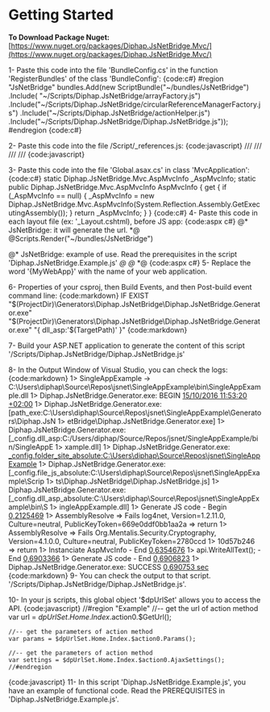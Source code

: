 # Getting Started

**To Download Package Nuget:** 
[https://www.nuget.org/packages/Diphap.JsNetBridge.Mvc/](https://www.nuget.org/packages/Diphap.JsNetBridge.Mvc/)

1- Paste this code into the file 'BundleConfig.cs' in the function 'RegisterBundles' of the class 'BundleConfig':
{code:c#}
#region "JsNetBridge" 
bundles.Add(new ScriptBundle("~/bundles/JsNetBridge")
      .Include( "~/Scripts/Diphap.JsNetBridge/arrayFactory.js")
      .Include("~/Scripts/Diphap.JsNetBridge/circularReferenceManagerFactory.js")
      .Include("~/Scripts/Diphap.JsNetBridge/actionHelper.js")
      .Include("~/Scripts/Diphap.JsNetBridge/Diphap.JsNetBridge.js"));
#endregion
{code:c#}

2- Paste this code into the file /Script/_references.js:
{code:javascript}
///<reference path="Diphap.JsNetBridge/arrayFactory.js" />
/// <reference path="Diphap.JsNetBridge/circularReferenceManagerFactory.js" />
/// <reference path="Diphap.JsNetBridge/actionHelper.js" />
/// <reference path="Diphap.JsNetBridge/Diphap.JsNetBridge.js" />
{code:javascript}

3- Paste this code into the file 'Global.asax.cs' in class 'MvcApplication':
{code:c#}
            static Diphap.JsNetBridge.Mvc.AspMvcInfo _AspMvcInfo;
            static public Diphap.JsNetBridge.Mvc.AspMvcInfo AspMvcInfo
            {
                get
                {
                    if (_AspMvcInfo == null)
                    {
                        _AspMvcInfo = new Diphap.JsNetBridge.Mvc.AspMvcInfo(System.Reflection.Assembly.GetExecutingAssembly());
                    }
                    return _AspMvcInfo;
                }
            }
{code:c#}
4- Paste this code in each layout file (ex: '_Layout.cshtml), before JS app:
{code:aspx c#}
@* JsNetBridge: it will generate the url. *@
@Scripts.Render("~/bundles/JsNetBridge")
<script>
@* retrieves the route templates (ex: "{controller}/{action}/{id}" or api/{controller}/{id} *@
$dp.$JsNet.$Helpers.$Api.$Routes.$selectedRoute.$RouteTemplate = '@(System.Web.Routing.RouteTable.Routes["DefaultApi"](_DefaultApi_)(_DefaultApi_) == null ? "" : (System.Web.Routing.RouteTable.Routes["DefaultApi"](_DefaultApi_)(_DefaultApi_) as System.Web.Routing.Route).Url)';
$dp.$JsNet.$Helpers.$Mvc.$Routes.$selectedRoute.$RouteTemplate = '@(System.Web.Routing.RouteTable.Routes["Default"](_Default_)(_Default_) == null ? "" : (System.Web.Routing.RouteTable.Routes["Default"](_Default_)(_Default_) as System.Web.Routing.Route).Url)';

@* generates the url of action method. *@
@(new MvcHtmlString({MyWebApp}.MvcApplication.AspMvcInfo.UrlInfo.ToJS_SetUrl(new Diphap.JsNetBridge.Mvc.Proxy.UrlManager(this.Url.Action, this.Url.RouteUrl),"DefaultApi")))
</script>
@* JsNetBridge: example of use. Read the prerequisites in the script 'Diphap.JsNetBridge.Example.js' *@
@* <script src="~/Scripts/Diphap.JsNetBridge/Diphap.JsNetBridge.Example.js" ></script> *@
{code:aspx c#}
5- Replace the word '{MyWebApp}' with the name of your web application.

6- Properties of your csproj, then Build Events, and then  Post-build event command line:
{code:markdown}
IF EXIST "$(ProjectDir)\Generators\Diphap.JsNetBridge\Diphap.JsNetBridge.Generator.exe" "$(ProjectDir)\Generators\Diphap.JsNetBridge\Diphap.JsNetBridge.Generator.exe" "{ dll_asp:'$(TargetPath)' }"
{code:markdown}

7- Build your ASP.NET application to generate the content of this script '/Scripts/Diphap.JsNetBridge/Diphap.JsNetBridge.js'

8- In the Output Window of Visual Studio, you can check the logs:
{code:markdown}
1>  SingleAppExample -> C:\Users\diphap\Source\Repos\jsnet\SingleAppExample\bin\SingleAppExample.dll
1>  Diphap.JsNetBridge.Generator.exe: BEGIN [15/10/2016 11:53:20 +02:00](15_10_2016-11_53_20-+02_00)
1>  Diphap.JsNetBridge.Generator.exe: [path_exe:C:\Users\diphap\Source\Repos\jsnet\SingleAppExample\Generators\Diphap.JsN
1>  etBridge\Diphap.JsNetBridge.Generator.exe]
1>  Diphap.JsNetBridge.Generator.exe: [_config.dll_asp:C:/Users/diphap/Source/Repos/jsnet/SingleAppExample/bin/SingleAppE
1>  xample.dll]
1>  Diphap.JsNetBridge.Generator.exe: [_config.folder_site_absolute:C:\Users\diphap\Source\Repos\jsnet\SingleAppExample](_config.folder_site_absolute_C__Users_diphap_Source_Repos_jsnet_SingleAppExample)
1>  Diphap.JsNetBridge.Generator.exe: [_config.file_js_absolute:C:\Users\diphap\Source\Repos\jsnet\SingleAppExample\Scrip
1>  ts\Diphap.JsNetBridge\Diphap.JsNetBridge.js]
1>  Diphap.JsNetBridge.Generator.exe: [_config.dll_asp_absolute:C:\Users\diphap\Source\Repos\jsnet\SingleAppExample\bin\S
1>  ingleAppExample.dll]
1>  Generate JS code - Begin  [0,2125469](0,2125469)
1>  AssemblyResolve => Fails log4net, Version=1.2.11.0, Culture=neutral, PublicKeyToken=669e0ddf0bb1aa2a => return 
1>  AssemblyResolve => Fails Org.Mentalis.Security.Cryptography, Version=4.1.0.0, Culture=neutral, PublicKeyToken=2780ccd
1>  10d57b246 => return 
1>  Instanciate AspMvcInfo - End [0,6354676](0,6354676)
1>  api.WriteAllText(); - End [0,6903366](0,6903366)
1>  Generate JS code - End [0,6906823](0,6906823)
1>  Diphap.JsNetBridge.Generator.exe: SUCCESS [0,690753 sec](0,690753-sec)
{code:markdown}
9- You can check the output to that script. '/Scripts/Diphap.JsNetBridge/Diphap.JsNetBridge.js'.

10- In your js scripts, this global object '$dpUrlSet' allows you to access the API.
{code:javascript}
	//#region "Example"
	//--  get the url of action method
	var url = $dpUrlSet.Home.Index.$action0.$GetUrl();

	//-- get the parameters of action method 
	var params = $dpUrlSet.Home.Index.$action0.Params();

	//-- get the parameters of action method 
	var settings = $dpUrlSet.Home.Index.$action0.AjaxSettings();
	//#endregion
{code:javascript}
11- In this script 'Diphap.JsNetBridge.Example.js', you have an example of functional code.
	Read the PREREQUISITES in 'Diphap.JsNetBridge.Example.js'.


